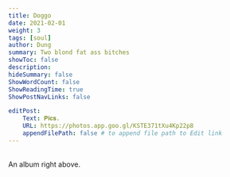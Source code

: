 ```yaml
---
title: Doggo
date: 2021-02-01
weight: 3
tags: [soul]
author: Dung
summary: Two blond fat ass bitches
showToc: false
description: 
hideSummary: false
ShowWordCount: false
ShowReadingTime: true
ShowPostNavLinks: false

editPost:
    Text: 𝐏𝐢𝐜𝐬.
    URL: https://photos.app.goo.gl/KSTE371tXu4Kp22p8
    appendFilePath: false # to append file path to Edit link
---
```

\
An album right above.